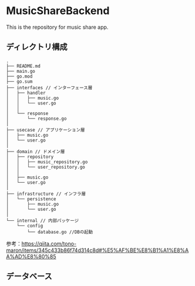 # MusicShareBackend
This is the repository for music share app.

## ディレクトリ構成
```
.
├── README.md
├── main.go
├── go.mod
├── go.sum
├── interfaces // インターフェース層
│   ├── handler
│   │   ├── music.go
│   │   └── user.go
│   │
│   └── response
│       └── response.go
│       
├── usecase // アプリケーション層
│   ├── music.go
│   └── user.go
│
├── domain // ドメイン層
│   ├── repository
│   │   ├── music_repository.go
│   │   └── user_repository.go
│   │
│   ├── music.go
│   └── user.go
│
├── infrastructure // インフラ層
│   └── persistence
│       ├── music.go
│       └── user.go
│
└── internal // 内部パッケージ
    └── config
        └── database.go //DBの起動

```
参考：https://qiita.com/tono-maron/items/345c433b86f74d314c8d#%E5%AF%BE%E8%B1%A1%E8%AA%AD%E8%80%85

## データベース